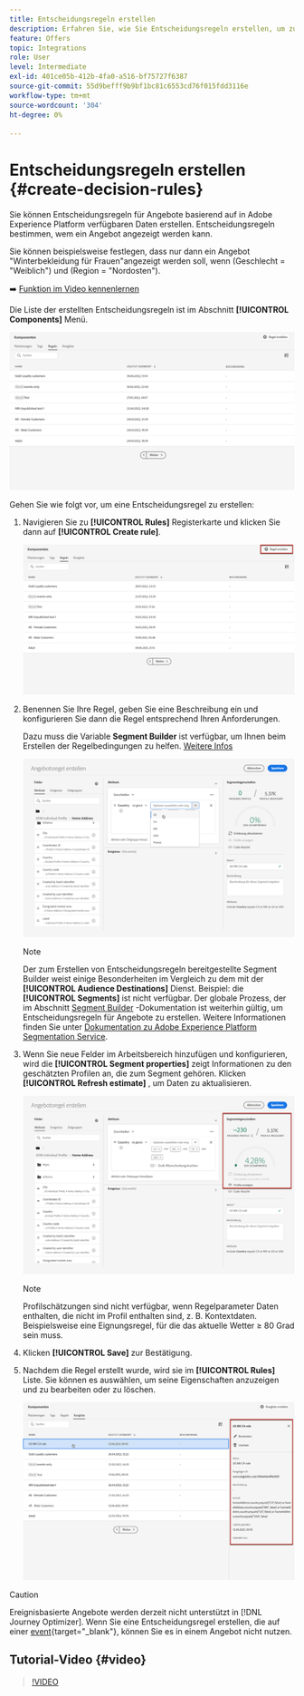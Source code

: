 ```yaml
---
title: Entscheidungsregeln erstellen
description: Erfahren Sie, wie Sie Entscheidungsregeln erstellen, um zu definieren, wem Angebote angezeigt werden können
feature: Offers
topic: Integrations
role: User
level: Intermediate
exl-id: 401ce05b-412b-4fa0-a516-bf75727f6387
source-git-commit: 55d9befff9b9bf1bc81c6553cd76f015fdd3116e
workflow-type: tm+mt
source-wordcount: '304'
ht-degree: 0%

---
```


# Entscheidungsregeln erstellen {#create-decision-rules}

Sie können Entscheidungsregeln für Angebote basierend auf in Adobe Experience Platform verfügbaren Daten erstellen. Entscheidungsregeln bestimmen, wem ein Angebot angezeigt werden kann.

Sie können beispielsweise festlegen, dass nur dann ein Angebot &quot;Winterbekleidung für Frauen&quot;angezeigt werden soll, wenn (Geschlecht = &quot;Weiblich&quot;) und (Region = &quot;Nordosten&quot;).

➡️ [Funktion im Video kennenlernen](#video)

Die Liste der erstellten Entscheidungsregeln ist im Abschnitt **[!UICONTROL Components]** Menü.

![](../assets/decision_rules_list.png)

Gehen Sie wie folgt vor, um eine Entscheidungsregel zu erstellen:

1. Navigieren Sie zu **[!UICONTROL Rules]** Registerkarte und klicken Sie dann auf **[!UICONTROL Create rule]**.

   ![](../assets/offers_decision_rule_creation.png)

1. Benennen Sie Ihre Regel, geben Sie eine Beschreibung ein und konfigurieren Sie dann die Regel entsprechend Ihren Anforderungen.

   Dazu muss die Variable **Segment Builder** ist verfügbar, um Ihnen beim Erstellen der Regelbedingungen zu helfen. [Weitere Infos](../../segment/about-segments.md)

   <!--In this example, the rule will target customers that have the "Gold" loyalty level.-->

   ![](../assets/offers_decision_rule_creation_segment.png)

   >[!NOTE]
   >
   >Der zum Erstellen von Entscheidungsregeln bereitgestellte Segment Builder weist einige Besonderheiten im Vergleich zu dem mit der **[!UICONTROL Audience Destinations]** Dienst. Beispiel: die **[!UICONTROL Segments]** ist nicht verfügbar. Der globale Prozess, der im Abschnitt [Segment Builder](../../segment/about-segments.md) -Dokumentation ist weiterhin gültig, um Entscheidungsregeln für Angebote zu erstellen. Weitere Informationen finden Sie unter [Dokumentation zu Adobe Experience Platform Segmentation Service](https://experienceleague.adobe.com/docs/experience-platform/segmentation/ui/segment-builder.html).

1. Wenn Sie neue Felder im Arbeitsbereich hinzufügen und konfigurieren, wird die **[!UICONTROL Segment properties]** zeigt Informationen zu den geschätzten Profilen an, die zum Segment gehören. Klicken **[!UICONTROL Refresh estimate]** , um Daten zu aktualisieren.

   ![](../assets/offers_decision_rule_creation_estimate.png)

   >[!NOTE]
   >
   >Profilschätzungen sind nicht verfügbar, wenn Regelparameter Daten enthalten, die nicht im Profil enthalten sind, z. B. Kontextdaten. Beispielsweise eine Eignungsregel, für die das aktuelle Wetter ≥ 80 Grad sein muss.

1. Klicken **[!UICONTROL Save]** zur Bestätigung.

1. Nachdem die Regel erstellt wurde, wird sie im **[!UICONTROL Rules]** Liste. Sie können es auswählen, um seine Eigenschaften anzuzeigen und zu bearbeiten oder zu löschen.

   ![](../assets/rule_created.png)

>[!CAUTION]
>
>Ereignisbasierte Angebote werden derzeit nicht unterstützt in [!DNL Journey Optimizer]. Wenn Sie eine Entscheidungsregel erstellen, die auf einer [event](https://experienceleague.adobe.com/docs/experience-platform/segmentation/ui/segment-builder.html?lang=en#events){target=&quot;_blank&quot;}, können Sie es in einem Angebot nicht nutzen.

## Tutorial-Video {#video}

>[!VIDEO](https://video.tv.adobe.com/v/329373?quality=12)
